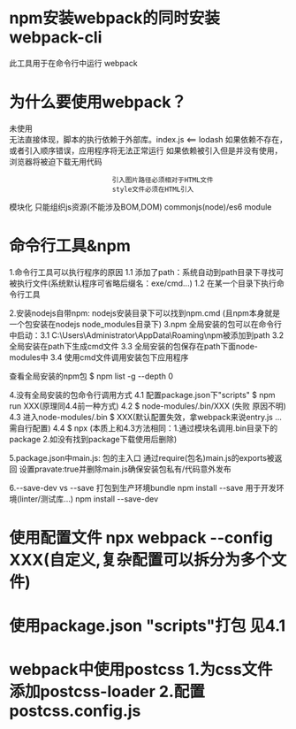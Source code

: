 # npm安装webpack的同时安装webpack-cli 
  此工具用于在命令行中运行 webpack

# 为什么要使用webpack？
  未使用  
          无法直接体现，脚本的执行依赖于外部库。index.js <== lodash
          如果依赖不存在，或者引入顺序错误，应用程序将无法正常运行
          如果依赖被引入但是并没有使用，浏览器将被迫下载无用代码

                              引入图片路径必须相对于HTML文件
                              style文件必须在HTML引入

  模块化  只能组织js资源(不能涉及BOM,DOM)  commonjs(node)/es6 module    

# 命令行工具&npm
  1.命令行工具可以执行程序的原因
                            1.1 添加了path：系统自动到path目录下寻找可被执行文件(系统默认程序可省略后缀名：exe/cmd...)
                            1.2 在某一个目录下执行命令行工具

  2.安装nodejs自带npm: nodejs安装目录下可以找到npm.cmd (且npm本身就是一个包安装在nodejs node_modules目录下) 
  3.npm 全局安装的包可以在命令行中启动：3.1 C:\Users\Administrator\AppData\Roaming\npm被添加到path
                                     3.2 全局安装在path下生成cmd文件
                                     3.3 全局安装的包保存在path下面node-modules中
                                     3.4 使用cmd文件调用安装包下应用程序

  查看全局安装的npm包 $ npm list -g --depth 0

  4.没有全局安装的包命令行调用方式    4.1 配置package.json下"scripts" $ npm run XXX(原理同4.4前一种方式)
                                   4.2 $ node-modules/.bin/XXX (失败 原因不明)
                                   4.3 进入node-modules/.bin $ XXX(默认配置失效，拿webpack来说entry.js ...需自行配置)
                                   4.4 $ npx  (本质上和4.3方法相同：1.通过模块名调用.bin目录下的package 2.如没有找到package下载使用后删除)

  5.package.json中main.js: 包的主入口 通过require(包名)main.js的exports被返回 设置pravate:true并删除main.js确保安装包私有/代码意外发布 

  6.--save-dev vs --save   打包到生产环境bundle            npm install --save
                           用于开发环境(linter/测试库...)  npm install --save-dev 

# 使用配置文件 npx webpack --config XXX(自定义,复杂配置可以拆分为多个文件)   

# 使用package.json "scripts"打包  见4.1

# webpack中使用postcss 1.为css文件添加postcss-loader 2.配置postcss.config.js
   
 